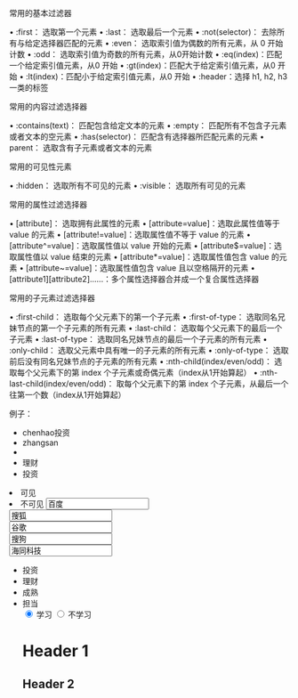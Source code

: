 
常用的基本过滤器

•   :first： 选取第一个元素
•   :last：  选取最后一个元素
•   :not(selector)： 去除所有与给定选择器匹配的元素
•   :even： 选取索引值为偶数的所有元素，从 0 开始计数
•   :odd： 选取索引值为奇数的所有元素，从0开始计数
•   :eq(index)：匹配一个给定索引值元素，从0 开始
•   :gt(index)：匹配大于给定索引值元素，从0 开始
•   :lt(index)：匹配小于给定索引值元素，从0 开始
•   :header：选择 h1, h2, h3 一类的标签


常用的内容过滤选择器

•   :contains(text)： 匹配包含给定文本的元素
•   :empty： 匹配所有不包含子元素或者文本的空元素
•   :has(selector)： 匹配含有选择器所匹配元素的元素
•   parent：  选取含有子元素或者文本的元素

常用的可见性元素

•   :hidden： 选取所有不可见的元素
•   :visible： 选取所有可见的元素


常用的属性过滤选择器

•   [attribute]： 选取拥有此属性的元素
•   [attribute=value]：选取此属性值等于 value 的元素
•   [attribute!=value]：选取属性值不等于 value 的元素
•   [attribute^=value]：选取属性值以 value 开始的元素
•   [attribute$=value]：选取属性值以 value 结束的元素
•   [attribute*=value]：选取属性值包含 value 的元素
•   [attribute~=value]：选取属性值包含 value 且以空格隔开的元素
•   [attribute1][attribute2]......：多个属性选择器合并成一个复合属性选择器


常用的子元素过滤选择器

•   :first-child： 选取每个父元素下的第一个子元素
•   :first-of-type： 选取同名兄妹节点的第一个子元素的所有元素
•   :last-child： 选取每个父元素下的最后一个子元素
•   :last-of-type： 选取同名兄妹节点的最后一个子元素的所有元素
•   :only-child： 选取父元素中具有唯一的子元素的所有元素
•   :only-of-type： 选取前后没有同名兄妹节点的子元素的所有元素
•   :nth-child(index/even/odd)： 选取每个父元素下的第 index 个子元素或奇偶元素（index从1开始算起）
•   :nth-last-child(index/even/odd)： 取每个父元素下的第 index 个子元素，从最后一个往第一个数（index从1开始算起）

















例子：


<!DOCTYPE HTML>
<html>
<head>
<title></title>
<script  type="text/javascript" src="script/jquery-2.1.0.js"></script>
<script  type="text/javascript">
$(function(){
		alert($("li:empty").html());
		});
</script>        
</head>
<body>
<div id="Test">
<ul>
<li>chenhao投资</li>                        
<li>zhangsan</li>                        
<li></li>                        
<li>理财</li>                        
<li><a>投资</a></li>                        
</ul>

</div>
</body>
</html>





<!DOCTYPE HTML>
<html>
<head>
<title></title>
<script  type="text/javascript" src="script/jquery-2.1.0.js"></script>
<script  type="text/javascript">
$(function(){

		});
</script>        
</head>
<body>
<li>可见</li>
<li  sytle="display:  none;">不可见</lil>
</body>
</html>





<!DOCTYPE HTML>
<html>
<head>
<title></title>
<script  type="text/javascript" src="script/jquery-2.1.0.js"></script>
<script  type="text/javascript">
$(function(){
		alert($(" input[type!='text'] ").length );
		alert($("  input[name$="hu"]").val() );
		alert($("input[name*='o']").length);
		alert($("input[type^='b'][name~='hai'']").val());

		});
</script>        
</head>
<body>
<input  type="text"  name="baidu"   value="百度"  /><br/>
<input  type="text"  name="sohu"   value="搜狐" /><br/>
<input  type="text"  name="google"  value="谷歌" /><br/>
<input  type="text"  name="sogou"  value="搜狗"  /><br/>
<input  type="text"  name=“hutton”  name="ha1 tong"  value="海同科技"/>
</body>
</html>















<!DOCTYPE HTML>
<html>
<head>
<title></title>
<script  type="text/javascript" src="script/jquery-2.1.0.js"></script>
<script  type="text/javascript">
$(function(){
		alert($("li:first").html());
		alert($("li:last").html());
		alert($("li:eq(2)").get(1).innerHTML);
		alert($("li.gt(1)").length);
		});
</script>        
</head>
<body>
<div  id="divTest">
<ul>
<li>投资</li>                
<li>理财</li>                
<li>成熟</li>                
<li>担当</li>
<input  type="radio"  value="学习"  checked="checked"  /> 学习
<input  type="radio"  value="不学习"  /> 不学习
<h1>Header 1</h1>
<h2>Header 2</h2>                
</ul>
</div>        
</body>
</html>
























